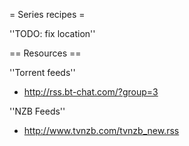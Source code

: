 = Series recipes =

 [wiki:Cookbook/Series/SimpleSeries Very basic series configuration]::
 [wiki:Cookbook/Series/Preset Manage series and multiple feeds easily]::
 [wiki:Cookbook/Series/DelugeMovedone Set deluge options trough series groups]::
 [wiki:Cookbook/Series/Advanced Advanced example with setting groups and qualities]::
 [wiki:Cookbook/Series/DelugeMultipleQualities Multiple qualities with different paths and series list + deluge]::
 [wiki:Cookbook/Series/DelugeThetvdbSeries Advanced deluge/thetvdb config showing many features]::

''TODO: fix location''

 [wiki:Cookbook/SeriesSabNZBd Set category from series name with sabnzbd]::
 [wiki:Cookbook/SetPath Set (download) path from series name]::

== Resources ==

''Torrent feeds''

 * http://rss.bt-chat.com/?group=3

''NZB Feeds''

 * http://www.tvnzb.com/tvnzb_new.rss